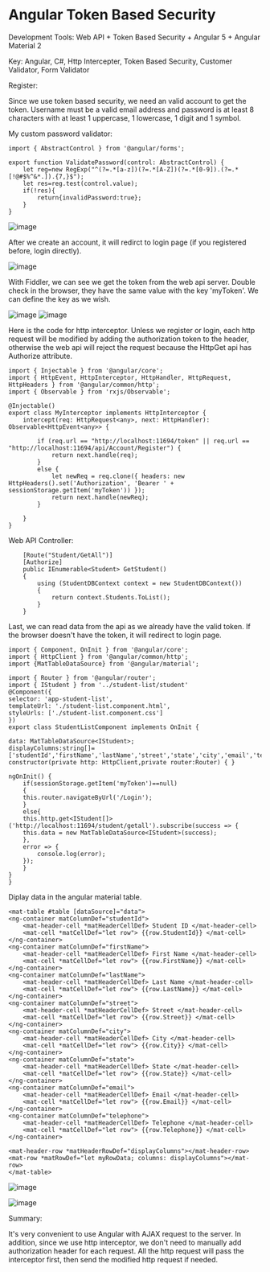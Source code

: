 # Angular Token Based Security

Development Tools: Web API + Token Based Security + Angular 5 + Angular Material 2

Key: Angular, C#, Http Intercepter, Token Based Security, Customer Validator, Form Validator

Register:

Since we use token based security, we need an valid account to get the token. Username must be a valid email address and password is at least 8 characters with at least 1 uppercase, 1 lowercase, 1 digit and 1 symbol.

My custom password validator:

    import { AbstractControl } from '@angular/forms';

    export function ValidatePassword(control: AbstractControl) {
        let reg=new RegExp("^(?=.*[a-z])(?=.*[A-Z])(?=.*[0-9]).(?=.*[!@#$%^&*.]).{7,}$");
        let res=reg.test(control.value);
        if(!res){
            return{invalidPassword:true};
        }    
    }



![image](https://github.com/xky0007/Angular-Token-Based-Security/tree/master/Screenshots/Register.jpg)

After we create an account, it will redirct to login page (if you registered before, login directly).


![image](https://github.com/xky0007/Angular-Token-Based-Security/tree/master/Screenshots/RegisterSuccessful.jpg)

With Fiddler, we can see we get the token from the web api server. Double check in the browser, they have the same value with the key 'myToken'. We can define the key as we wish.

![image](https://github.com/xky0007/Angular-Token-Based-Security/tree/master/Screenshots/Token1.jpg)
![image](https://github.com/xky0007/Angular-Token-Based-Security/tree/master/Screenshots/Token2.jpg)

Here is the code for http interceptor. Unless we register or login, each http request will be modified by adding the authorization token to the header, otherwise the web api will reject the request because the HttpGet api has Authorize attribute.

    import { Injectable } from '@angular/core';
    import { HttpEvent, HttpInterceptor, HttpHandler, HttpRequest, HttpHeaders } from '@angular/common/http';
    import { Observable } from 'rxjs/Observable';

    @Injectable()
    export class MyInterceptor implements HttpInterceptor {
        intercept(req: HttpRequest<any>, next: HttpHandler): Observable<HttpEvent<any>> {
            
            if (req.url == "http://localhost:11694/token" || req.url == "http://localhost:11694/api/Account/Register") {
                return next.handle(req);
            }
            else {            
                let newReq = req.clone({ headers: new HttpHeaders().set('Authorization', 'Bearer ' + sessionStorage.getItem('myToken')) });
                return next.handle(newReq);
            }

        }
    }

Web API Controller:

        [Route("Student/GetAll")]
        [Authorize]
        public IEnumerable<Student> GetStudent()
        {
            using (StudentDBContext context = new StudentDBContext())
            {
                return context.Students.ToList();
            }
        }


Last, we can read data from the api as we already have the valid token. If the browser doesn't have the token, it will redirect to login page.

    import { Component, OnInit } from '@angular/core';
    import { HttpClient } from '@angular/common/http';
    import {MatTableDataSource} from '@angular/material';

    import { Router } from '@angular/router';
    import { IStudent } from '../student-list/student'
    @Component({
    selector: 'app-student-list',
    templateUrl: './student-list.component.html',
    styleUrls: ['./student-list.component.css']
    })
    export class StudentListComponent implements OnInit {

    data: MatTableDataSource<IStudent>;
    displayColumns:string[]=['studentId','firstName','lastName','street','state','city','email','telephone'];
    constructor(private http: HttpClient,private router:Router) { }

    ngOnInit() {
        if(sessionStorage.getItem('myToken')==null)
        {
        this.router.navigateByUrl('/Login');
        }
        else{
        this.http.get<IStudent[]>('http://localhost:11694/student/getall').subscribe(success => {
        this.data = new MatTableDataSource<IStudent>(success);
        },
        error => {
            console.log(error);
        });
        }
    }
    }


Diplay data in the angular material table.

    <mat-table #table [dataSource]="data">
    <ng-container matColumnDef="studentId">
        <mat-header-cell *matHeaderCellDef> Student ID </mat-header-cell>
        <mat-cell *matCellDef="let row"> {{row.StudentId}} </mat-cell>
    </ng-container>
    <ng-container matColumnDef="firstName">
        <mat-header-cell *matHeaderCellDef> First Name </mat-header-cell>
        <mat-cell *matCellDef="let row"> {{row.FirstName}} </mat-cell>
    </ng-container>
    <ng-container matColumnDef="lastName">
        <mat-header-cell *matHeaderCellDef> Last Name </mat-header-cell>
        <mat-cell *matCellDef="let row"> {{row.LastName}} </mat-cell>
    </ng-container>
    <ng-container matColumnDef="street">
        <mat-header-cell *matHeaderCellDef> Street </mat-header-cell>
        <mat-cell *matCellDef="let row"> {{row.Street}} </mat-cell>
    </ng-container>
    <ng-container matColumnDef="city">
        <mat-header-cell *matHeaderCellDef> City </mat-header-cell>
        <mat-cell *matCellDef="let row"> {{row.City}} </mat-cell>
    </ng-container>
    <ng-container matColumnDef="state">
        <mat-header-cell *matHeaderCellDef> State </mat-header-cell>
        <mat-cell *matCellDef="let row"> {{row.State}} </mat-cell>
    </ng-container>
    <ng-container matColumnDef="email">
        <mat-header-cell *matHeaderCellDef> Email </mat-header-cell>
        <mat-cell *matCellDef="let row"> {{row.Email}} </mat-cell>
    </ng-container>
    <ng-container matColumnDef="telephone">
        <mat-header-cell *matHeaderCellDef> Telephone </mat-header-cell>
        <mat-cell *matCellDef="let row"> {{row.Telephone}} </mat-cell>
    </ng-container>

    <mat-header-row *matHeaderRowDef="displayColumns"></mat-header-row>
    <mat-row *matRowDef="let myRowData; columns: displayColumns"></mat-row>
    </mat-table>


![image](https://github.com/xky0007/Angular-Token-Based-Security/tree/master/Screenshots/Data1.jpg)

![image](https://github.com/xky0007/Angular-Token-Based-Security/tree/master/Screenshots/Data.jpg)


Summary:

It's very convenient to use Angular with AJAX request to the server. In addition, since we use http interceptor, we don't need to manually add authorization header for each request. All the http request will pass the interceptor first, then send the modified http request if needed.
